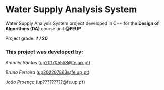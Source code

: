 # Water Supply Analysis System

Water Supply Analysis System project developed in C++ for the **Design of Algorithms (DA)** course unit **@FEUP**

Project grade: **? / 20**

### This project was developed by:

*António Santos* (up201705558@fe.up.pt)

*Bruno Ferreira* (up202207863@fe.up.pt)

*João Proença* (up?????????@fe.up.pt)
